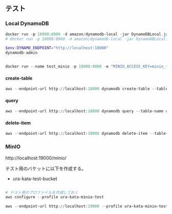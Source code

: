 ## テスト

### Local DynamoDB

```powershell
docker run -p 18000:8000 -d amazon/dynamodb-local -jar DynamoDBLocal.jar -sharedDb
# docker run -p 18000:8000 -d amazon/dynamodb-local -jar DynamoDBLocal.jar -sharedDb -inMemory

$env:DYNAMO_ENDPOINT="http://localhost:18000"
dynamodb-admin
```


```powershell

docker run --name test_minio -p 19000:9000 -e "MINIO_ACCESS_KEY=minio_test" -e "MINIO_SECRET_KEY=minio_test_pass"  minio/minio server /data

```

#### create-table

```powershell
aws --endpoint-url http://localhost:18000 dynamodb create-table --table-name ura-kata-score-history --attribute-definitions AttributeName=owner,AttributeType=S AttributeName=score,AttributeType=S --key-schema AttributeName=owner,KeyType=HASH AttributeName=score,KeyType=RANGE --provisioned-throughput ReadCapacityUnits=1,WriteCapacityUnits=1

```

#### query

```powershell
aws --endpoint-url http://localhost:18000 dynamodb query --table-name ura-kata-score-history --key-condition-expression '#owner = :owner' --expression-attribute-values '{\":owner\":{\"S\":\"FQwk8i0PzkGUHWsXO66UwA==\"}}' --expression-attribute-names '{\"#owner\":\"owner\"}' --projection-expression '#owner'
```

#### delete-item

```powershell
aws --endpoint-url http://localhost:18000 dynamodb delete-item --table-name ura-kata-score-history --key '{\"owner\":{\"S\":\"FQwk8i0PzkGUHWsXO66UwA==\"},\"score\":{\"S\":\"\"}}'
```

### MinIO

http://localhost:19000/minio/


テスト用のバケットに以下を作成する。

- ura-kata-test-bucket

```powershell

# テスト用のプロファイルを作成しておく
aws configure --profile ura-kata-minio-test

aws --endpoint-url http://localhost:19000 --profile ura-kata-minio-test s3 mb s3://ura-kata-test-bucket

```
